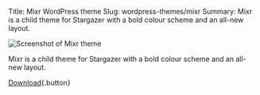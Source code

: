 Title: Mixr WordPress theme
Slug: wordpress-themes/mixr
Summary: Mixr is a child theme for Stargazer with a bold colour scheme and an all-new layout.

![Screenshot of Mixr theme]({photo}2018/01/screenshot-mixr.jpg)

Mixr is a child theme for Stargazer with a bold colour scheme and an all-new layout.

[Download](https://wordpress.org/themes/mixr){.button}
